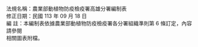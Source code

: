 法規名稱：農業部動植物防疫檢疫署高雄分署編制表  
修正日期：民國 113 年 09 月 18 日  
編 註：本編制表依據農業部動植物防疫檢疫署各分署組織準則第 6 條訂定，內容請參閱  
相關圖表附檔。  


